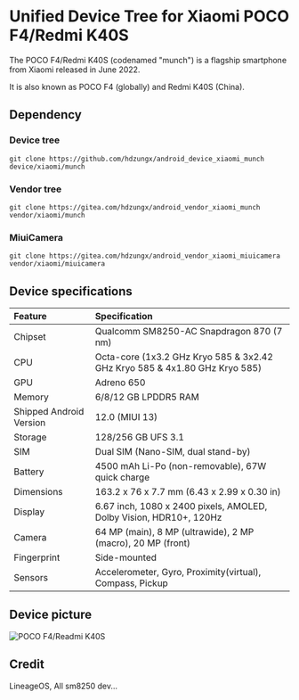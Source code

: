 # Unified Device Tree for Xiaomi POCO F4/Redmi K40S

The POCO F4/Redmi K40S (codenamed "munch") is a flagship smartphone from Xiaomi released in June 2022.

It is also known as POCO F4 (globally) and Redmi K40S (China).

## Dependency
### Device tree
```
git clone https://github.com/hdzungx/android_device_xiaomi_munch device/xiaomi/munch
```
### Vendor tree
```
git clone https://gitea.com/hdzungx/android_vendor_xiaomi_munch vendor/xiaomi/munch
```
### MiuiCamera
```
git clone https://gitea.com/hdzungx/android_vendor_xiaomi_miuicamera vendor/xiaomi/miuicamera
```
## Device specifications

| Feature                 | Specification                                                              |
| :---------------------- | :--------------------------------------------------------------------------|
| Chipset                 | Qualcomm SM8250-AC Snapdragon 870 (7 nm)                                   |
| CPU                     | Octa-core (1x3.2 GHz Kryo 585 & 3x2.42 GHz Kryo 585 & 4x1.80 GHz Kryo 585) |
| GPU                     | Adreno 650                                                                 |
| Memory                  | 6/8/12 GB LPDDR5 RAM                                                       |
| Shipped Android Version | 12.0 (MIUI 13)                                                             |
| Storage                 | 128/256 GB UFS 3.1                                                         |
| SIM                     | Dual SIM (Nano-SIM, dual stand-by)                                         |
| Battery                 | 4500 mAh Li-Po (non-removable), 67W quick charge                           |
| Dimensions              | 163.2 x 76 x 7.7 mm (6.43 x 2.99 x 0.30 in)                                |
| Display                 | 6.67 inch, 1080 x 2400 pixels, AMOLED, Dolby Vision, HDR10+, 120Hz         |
| Camera                  | 64 MP (main), 8 MP (ultrawide), 2 MP (macro), 20 MP (front)                |
| Fingerprint             | Side-mounted                                                               |
| Sensors                 | Accelerometer, Gyro, Proximity(virtual), Compass, Pickup                   |

## Device picture

![POCO F4/Readmi K40S](https://i.imgur.com/8vGvhMe.jpeg)

## Credit
LineageOS, All sm8250 dev...